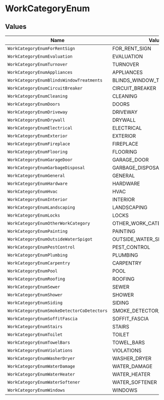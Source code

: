 # WorkCategoryEnum


## Values

| Name                                       | Value                                      |
| ------------------------------------------ | ------------------------------------------ |
| `WorkCategoryEnumForRentSign`              | FOR_RENT_SIGN                              |
| `WorkCategoryEnumEvaluation`               | EVALUATION                                 |
| `WorkCategoryEnumTurnover`                 | TURNOVER                                   |
| `WorkCategoryEnumAppliances`               | APPLIANCES                                 |
| `WorkCategoryEnumBlindsWindowTreatments`   | BLINDS_WINDOW_TREATMENTS                   |
| `WorkCategoryEnumCircuitBreaker`           | CIRCUIT_BREAKER                            |
| `WorkCategoryEnumCleaning`                 | CLEANING                                   |
| `WorkCategoryEnumDoors`                    | DOORS                                      |
| `WorkCategoryEnumDriveway`                 | DRIVEWAY                                   |
| `WorkCategoryEnumDrywall`                  | DRYWALL                                    |
| `WorkCategoryEnumElectrical`               | ELECTRICAL                                 |
| `WorkCategoryEnumExterior`                 | EXTERIOR                                   |
| `WorkCategoryEnumFireplace`                | FIREPLACE                                  |
| `WorkCategoryEnumFlooring`                 | FLOORING                                   |
| `WorkCategoryEnumGarageDoor`               | GARAGE_DOOR                                |
| `WorkCategoryEnumGarbageDisposal`          | GARBAGE_DISPOSAL                           |
| `WorkCategoryEnumGeneral`                  | GENERAL                                    |
| `WorkCategoryEnumHardware`                 | HARDWARE                                   |
| `WorkCategoryEnumHvac`                     | HVAC                                       |
| `WorkCategoryEnumInterior`                 | INTERIOR                                   |
| `WorkCategoryEnumLandscaping`              | LANDSCAPING                                |
| `WorkCategoryEnumLocks`                    | LOCKS                                      |
| `WorkCategoryEnumOtherWorkCategory`        | OTHER_WORK_CATEGORY                        |
| `WorkCategoryEnumPainting`                 | PAINTING                                   |
| `WorkCategoryEnumOutsideWaterSpigot`       | OUTSIDE_WATER_SPIGOT                       |
| `WorkCategoryEnumPestControl`              | PEST_CONTROL                               |
| `WorkCategoryEnumPlumbing`                 | PLUMBING                                   |
| `WorkCategoryEnumCarpentry`                | CARPENTRY                                  |
| `WorkCategoryEnumPool`                     | POOL                                       |
| `WorkCategoryEnumRoofing`                  | ROOFING                                    |
| `WorkCategoryEnumSewer`                    | SEWER                                      |
| `WorkCategoryEnumShower`                   | SHOWER                                     |
| `WorkCategoryEnumSiding`                   | SIDING                                     |
| `WorkCategoryEnumSmokeDetectorCoDetectors` | SMOKE_DETECTOR_CO_DETECTORS                |
| `WorkCategoryEnumSoffitFascia`             | SOFFIT_FASCIA                              |
| `WorkCategoryEnumStairs`                   | STAIRS                                     |
| `WorkCategoryEnumToilet`                   | TOILET                                     |
| `WorkCategoryEnumTowelBars`                | TOWEL_BARS                                 |
| `WorkCategoryEnumViolations`               | VIOLATIONS                                 |
| `WorkCategoryEnumWasherDryer`              | WASHER_DRYER                               |
| `WorkCategoryEnumWaterDamage`              | WATER_DAMAGE                               |
| `WorkCategoryEnumWaterHeater`              | WATER_HEATER                               |
| `WorkCategoryEnumWaterSoftener`            | WATER_SOFTENER                             |
| `WorkCategoryEnumWindows`                  | WINDOWS                                    |